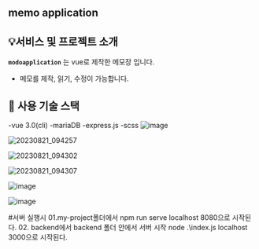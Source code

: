 ## memo application

## :bulb:서비스 및 프로젝트 소개

**`modoapplication`** 는 vue로 제작한 메모장 입니다. 
- 메모를 제작, 읽기, 수정이 가능합니다.

## :wrench: 사용 기술 스택
-vue 3.0(cli)
-mariaDB
-express.js
-scss
![image](https://github.com/firsthandcraft/VuePrac/assets/97497153/c033d27c-e484-49a9-a604-1e4ced9251a2)

![20230821_094257](https://github.com/firsthandcraft/VuePrac/assets/97497153/b58f3a51-f9ed-440e-8876-94326f786398)

![20230821_094302](https://github.com/firsthandcraft/VuePrac/assets/97497153/98dab176-0c51-4131-b5a2-eb0ebc2aa62d)

![20230821_094307](https://github.com/firsthandcraft/VuePrac/assets/97497153/b51c0be3-34a0-471d-98b8-d1778e176123)

![image](https://github.com/firsthandcraft/VuePrac/assets/97497153/08a0b27c-8059-46c2-b585-01b3787161e4)

![image](https://github.com/firsthandcraft/VuePrac/assets/97497153/542002cc-b8c9-4acb-90f6-9190b7d88fa2)

#서버 실행시 
01.my-project폴더에서 
  npm run serve 
  localhost 8080으로 시작된다.
02. backend에서 backend 폴더 안에서 서버 시작 
  node .\index.js
  localhost 3000으로 시작된다.
